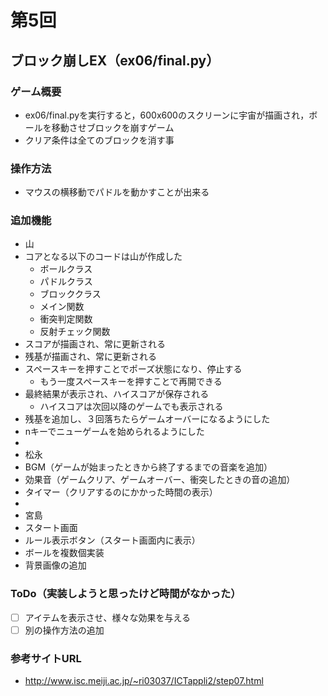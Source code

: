# 第5回
## ブロック崩しEX（ex06/final.py）
### ゲーム概要
- ex06/final.pyを実行すると，600x600のスクリーンに宇宙が描画され，ボールを移動させブロックを崩すゲーム
- クリア条件は全てのブロックを消す事
### 操作方法
- マウスの横移動でパドルを動かすことが出来る
### 追加機能
- 山
- コアとなる以下のコードは山が作成した
    - ボールクラス
    - パドルクラス
    - ブロッククラス
    - メイン関数
    - 衝突判定関数
    - 反射チェック関数
- スコアが描画され、常に更新される
- 残基が描画され、常に更新される
- スペースキーを押すことでポーズ状態になり、停止する
    - もう一度スペースキーを押すことで再開できる
- 最終結果が表示され、ハイスコアが保存される
    - ハイスコアは次回以降のゲームでも表示される
- 残基を追加し、３回落ちたらゲームオーバーになるようにした
- nキーでニューゲームを始められるようにした
- 
- 松永
- BGM（ゲームが始まったときから終了するまでの音楽を追加）
- 効果音（ゲームクリア、ゲームオーバー、衝突したときの音の追加）
- タイマー（クリアするのにかかった時間の表示）
- 
- 宮島
- スタート画面
- ルール表示ボタン（スタート画面内に表示）
- ボールを複数個実装
- 背景画像の追加
### ToDo（実装しようと思ったけど時間がなかった）
- [ ] アイテムを表示させ、様々な効果を与える
- [ ] 別の操作方法の追加
### 参考サイトURL
- http://www.isc.meiji.ac.jp/~ri03037/ICTappli2/step07.html
